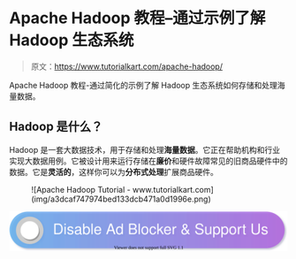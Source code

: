 # Apache Hadoop 教程–通过示例了解 Hadoop 生态系统

> 原文：<https://www.tutorialkart.com/apache-hadoop/>

Apache Hadoop 教程-通过简化的示例了解 Hadoop 生态系统如何存储和处理海量数据。

## Hadoop 是什么？

Hadoop 是一套大数据技术，用于存储和处理**海量数据**。它正在帮助机构和行业实现大数据用例。它被设计用来运行存储在**廉价**和硬件故障常见的旧商品硬件中的数据。它是**灵活的**，这样你可以为**分布式处理**扩展商品硬件。

<figure class="aligncenter">![Apache Hadoop Tutorial - www.tutorialkart.com](img/a3dcaf747974bed133dcb471a0d1996e.png)</figure>

[![](img/925da31b32d6bc3827932f6c8afb11bb.png)](https://www.tutorialkart.com/)
